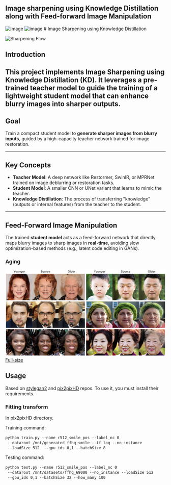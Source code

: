 ## Image sharpening using Knowledge Distillation along with Feed-forward Image Manipulation

<img width="607" height="261" alt="image" src="https://github.com/user-attachments/assets/6061dcf9-cce8-4fc4-ae9e-a35248e0d87d" />
<img width="606" height="198" alt="image" src="https://github.com/user-attachments/assets/4d5ae321-1851-446a-a935-645feed5099c" />
# Image Sharpening using Knowledge Distillation

![Sharpening Flow](https://github.com/your-username/Image-sharpening/blob/main/assets/architecture.jpg)

## Introduction

This project implements **Image Sharpening using Knowledge Distillation (KD)**. It leverages a pre-trained **teacher model** to guide the training of a lightweight **student model** that can enhance blurry images into sharper outputs.
---

## Goal

Train a compact student model to **generate sharper images from blurry inputs**, guided by a high-capacity teacher network trained for image restoration.

---

## Key Concepts

- **Teacher Model**: A deep network like Restormer, SwinIR, or MPRNet trained on image deblurring or restoration tasks.
- **Student Model**: A smaller CNN or UNet variant that learns to mimic the teacher.
- **Knowledge Distillation**: The process of transferring "knowledge" (outputs or internal features) from the teacher to the student.

---
## Feed-Forward Image Manipulation

The trained **student model** acts as a feed-forward network that directly maps blurry images to sharp images in **real-time**, avoiding slow optimization-based methods (e.g., latent code editing in GANs).


### Aging
![Aging](./imgs/aging.jpg)<br>
[Full-size](https://drive.google.com/open?id=1MmY8yZbu0K_CH3dX30Yz-jMkd8C9xIuo)

## Usage
Based on [stylegan2](https://github.com/NVlabs/stylegan2) and 
[pix2pixHD](https://github.com/NVIDIA/pix2pixHD) repos. To use it, you must
 install their requirements.
 


### Fitting transform
In pix2pixHD directory.

Training command:
```
python train.py --name r512_smile_pos --label_nc 0
 --dataroot /mnt/generated_ffhq_smile --tf_log --no_instance
 --loadSize 512  --gpu_ids 0,1 --batchSize 8
```
Testing command:
```
python test.py --name r512_smile_pos --label_nc 0
 --dataroot /mnt/datasets/ffhq_69000 --no_instance --loadSize 512
 --gpu_ids 0,1 --batchSize 32 --how_many 100
```




